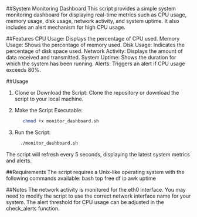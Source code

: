 ##System Monitoring Dashboard
This script provides a simple system monitoring dashboard for displaying real-time metrics such as CPU usage, memory usage, disk usage, network activity, and system uptime. It also includes an alert mechanism for high CPU usage.

##Features
CPU Usage: Displays the percentage of CPU used.
Memory Usage: Shows the percentage of memory used.
Disk Usage: Indicates the percentage of disk space used.
Network Activity: Displays the amount of data received and transmitted.
System Uptime: Shows the duration for which the system has been running.
Alerts: Triggers an alert if CPU usage exceeds 80%.

##Usage
1. Clone or Download the Script:
   Clone the repository or download the script to your local machine.

2. Make the Script Executable:
   ```bash
      chmod +x monitor_dashboard.sh
3. Run the Script:
   ```bash
     ./monitor_dashboard.sh
   
The script will refresh every 5 seconds, displaying the latest system metrics and alerts.

##Requirements
The script requires a Unix-like operating system with the following commands available:
bash
top
free
df
ip
awk
uptime

##Notes
The network activity is monitored for the eth0 interface. You may need to modify the script to use the correct network interface name for your system.
The alert threshold for CPU usage can be adjusted in the check_alerts function.
